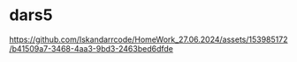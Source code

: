 # dars5

https://github.com/Iskandarrcode/HomeWork_27.06.2024/assets/153985172/b41509a7-3468-4aa3-9bd3-2463bed6dfde

